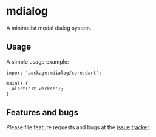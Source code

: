 # mdialog

A minimalist modal dialog system.

## Usage

A simple usage example:

    import 'package:mdialog/core.dart';

    main() {
      alert('It works!');
    }

## Features and bugs

Please file feature requests and bugs at the [issue tracker][tracker].

[tracker]: http://example.com/issues/replaceme
